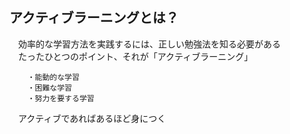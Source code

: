 ## アクティブラーニングとは？
　効率的な学習方法を実践するには、正しい勉強法を知る必要がある  
　たったひとつのポイント、それが「アクティブラーニング」
```  
	・能動的な学習  
	・困難な学習  
	・努力を要する学習
```
　アクティブであればあるほど身につく
